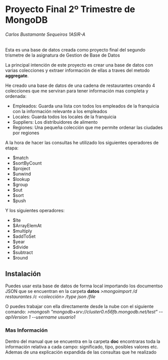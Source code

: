 # Proyecto Final 2º Trimestre de MongoDB
###### Carlos Bustamante Sequeiros 1ASIR-A

Esta es una base de datos creada como proyecto final del segundo trismetre de la asignatura de Gestion de Base de Datos

La principal intención de este proyecto es crear una base de datos con varias colecciones y extraer información de ellas a traves del metodo **aggregate**.

He creado una base de datos de una cadena de restaurantes creando 4 colecciones que me serviran para tener información mas completa y ordenada:

- Empleados: Guarda una lista con todos los empleados de la franquicia con la información relevante a los empleados
- Locales: Guarda todos los locales de la franquicia 
- Suppliers: Los distribuidores de alimento
- Regiones: Una pequeña colección que me permite ordenar las ciudades por regiones

A la hora de hacer las consultas he utilizado los siguientes operadores de etapa:

- $match
- $sortByCount
- $project
- $unwind
- $lookup
- $group
- $out
- $sort
- $push

Y los siguientes operadores:

- $lte
- $ArrayElemAt
- $multiply
- $addToSet
- $year
- $divide
- $subtract
- $round

## Instalación

Puedes usar esta base de datos de forma local importando los documentso JSON que se encuentran en la carpeta **datos**
*>mongoimport /d restaurantes /c <colección> /type json /file <Ruta del Archivo>*


O puedes trabajar con ella directamente desde la nube con el siguiente comando:
*>mongosh "mongodb+srv://cluster0.n56fb.mongodb.net/test" --apiVersion 1 --username usuario1*

### Mas Información

Dentro del manual que se encuentra en la carpeta **doc** encontraras toda la información relativa a cada campo: significado, tipo, posibles valores etc. Ademas de una explicación expandida de las consultas que he realizado